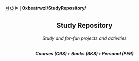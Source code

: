 <h4>
  <a href="https://github.com/0xbeatrwzl?tab=repositories">ᐊ</a>
  <a href="https://github.com/0xbeatrwzl/StudyRepository">⭯</a>
  ᐅ ￨ 0xbeatrwzl/StudyRepository/
</h4>

<div align=center>
  <h2>Study Repository</h2>
</div>

<div align=center>
  <h6>Study and for-fun projects and activities</h6>
</div>

<div align=center>
  <h5>Courses (CRS) • Books (BKS) • Personal (PER)</h3>
</div>
